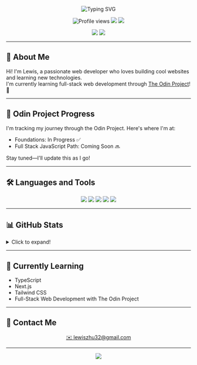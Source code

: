 <!-- Banner (optional - replace with your own image if you like) -->
<p align="center">
  <img src="https://readme-typing-svg.herokuapp.com?font=Fira+Code&duration=2500&pause=1000&color=36BCF7&center=true&vCenter=true&width=440&lines=Hi+there!+I'm+Lewis;Welcome+to+my+GitHub+profile!" alt="Typing SVG" />
</p>

<!-- Profile Stats Badges -->
<p align="center">
  <img src="https://komarev.com/ghpvc/?username=LewisCodesWebsites&style=flat-square" alt="Profile views"/>
  <img src="https://img.shields.io/github/followers/LewisCodesWebsites?label=Followers&style=flat-square" />
  <img src="https://img.shields.io/github/stars/LewisCodesWebsites?label=Stars&style=flat-square" />
</p>

<!-- Socials (update links as needed) -->
<p align="center">
  <a href="https://twitter.com/yourhandle"><img src="https://img.shields.io/badge/Twitter-1DA1F2?style=flat&logo=twitter&logoColor=white"/></a>
  <a href="https://linkedin.com/in/yourhandle"><img src="https://img.shields.io/badge/LinkedIn-0077B5?style=flat&logo=linkedin&logoColor=white"/></a>
</p>

---

## 🚀 About Me

Hi! I'm Lewis, a passionate web developer who loves building cool websites and learning new technologies.  
I'm currently learning full-stack web development through [The Odin Project](https://www.theodinproject.com/)! 🌱

---

## 🚧 Odin Project Progress

I'm tracking my journey through the Odin Project. Here's where I'm at:

- Foundations: In Progress ✅  
- Full Stack JavaScript Path: Coming Soon 🔜

Stay tuned—I'll update this as I go!

---

## 🛠️ Languages and Tools

<p align="center">
  <img src="https://img.shields.io/badge/HTML5-E34F26?style=flat&logo=html5&logoColor=white"/>
  <img src="https://img.shields.io/badge/CSS3-1572B6?style=flat&logo=css3&logoColor=white"/>
  <img src="https://img.shields.io/badge/JavaScript-F7DF1E?style=flat&logo=javascript&logoColor=black"/>
  <img src="https://img.shields.io/badge/Node.js-339933?style=flat&logo=node.js&logoColor=white"/>
  <img src="https://img.shields.io/badge/React-20232A?style=flat&logo=react&logoColor=61DAFB"/>
</p>

---

## 📊 GitHub Stats

<details>
  <summary>Click to expand!</summary>
  <p align="center">
    <img src="https://github-readme-stats.vercel.app/api?username=LewisCodesWebsites&show_icons=true&theme=radical" alt="Stats"/>
    <br/>
    <img src="https://github-readme-activity-graph.cyclic.app/graph?username=LewisCodesWebsites&theme=github-compact" alt="Activity Graph"/>
    <br/>
    <img src="https://github-readme-streak-stats.herokuapp.com/?user=LewisCodesWebsites&theme=radical" alt="GitHub Streak"/>
  </p>
</details>

---

## 🌱 Currently Learning

- TypeScript
- Next.js
- Tailwind CSS
- Full-Stack Web Development with The Odin Project

---

## 📨 Contact Me

<p align="center">
  <a href="mailto:lewiszhu32@gmail.com">✉️ lewiszhu32@gmail.com</a>
</p>

---

<p align="center">
  <img src="https://profile-counter.glitch.me/LewisCodesWebsites/count.svg" />
</p>